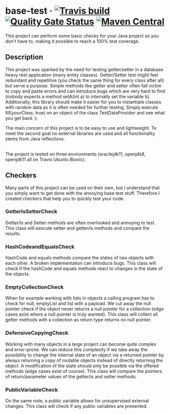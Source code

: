 # base-test &middot; [![Travis build](https://api.travis-ci.com/Mixermachine/base-test.svg?branch=master)](https://travis-ci.com/Mixermachine/base-test) [![Quality Gate Status](https://sonarcloud.io/api/project_badges/measure?project=Mixermachine_base-test&metric=alert_status)](https://sonarcloud.io/dashboard?id=Mixermachine_base-test) [![Maven Central](https://img.shields.io/maven-central/v/de.a9d3.testing/base-test)](https://search.maven.org/artifact/de.a9d3.testing/base-test)

This project can perform some basic checks for your Java project so you don't have to, making it possible to reach a 100% test coverage.

## Description
This project was sparked by the need for testing getter/setter in a database heavy rest application (many entity classes).
Getter/Setter test might feel redundant and repetitive (you check the same thing for every class after all) but serve a purpose. 
Simple methods like getter and setter often fall victim to copy and paste errors and can introduce bugs which are very hard to find (nobody expects a method setA(int a) to internally set the variable b).
Additionally, this library should make it easier for you to instantiate classes with random data as it is often needed for further testing.
Simply execute fill(*yourClass*, true) on an object of the class TestDataProvider and see what you get back :).

The main concern of this project is to be easy to use and lightweight.
To meet the second goal no external libraries are used and all functionality stems from Java reflections.

<br/>
The project is tested on three environments (oraclejdk11, openjdk8, openjdk11 all on Travis Ubuntu Bionic).

## Checkers
Many parts of this project can be used on their own, but I understand that you simply want to get done with the annoying base test stuff.
Therefore I created checkers that help you to quickly test your code.

### GetterIsSetterCheck
Getter/Is and Setter methods are often overlooked and annoying to test.
This class will execute setter and getter/is methods and compare the results.

### HashCodeandEqualsCheck
HashCode and equals methods compare the states of two objects with each other. A broken implementation can introduce bugs.
This class will check if the hashCode and equals methods react to changes in the state of the objects.

### EmptyCollectionCheck
When for example working with lists in objects a calling program has to check for null, emptyList and list with a payload.
We cut away the null pointer check if the object never returns a null pointer for a collection (edge cases exist where a null pointer is truly wanted).
This class will collect all getter methods with a collection as return type returns no null pointer.

### DefensiveCopyingCheck
Working with many objects in a large project can become quite complex and error-prone.
We can reduce this complexity if we take away the possibility to change the internal state of an object via a returned pointer by always returning a copy of mutable objects instead of directly returning the object.
A modification of the state should only be possible via the offered methods (edge cases exist of course).
This class will compare the pointers of return/parameter values of the getter/is and setter methods.

### PublicVariableCheck
On the same note, a public variable allows for unsupervised external changes.
This class will check if any public variables are presented.
